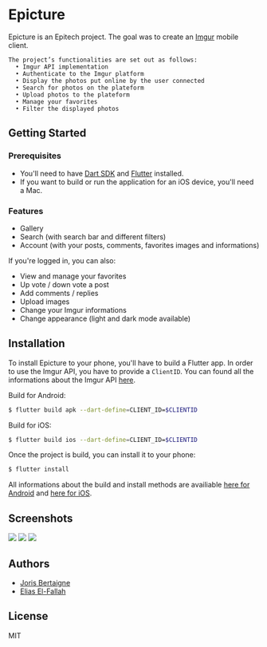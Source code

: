 # Epicture

Epicture is an Epitech project. The goal was to create an [Imgur](https://imgur.com) mobile client.

```
The project’s functionalities are set out as follows:
  • Imgur API implementation
  • Authenticate to the Imgur platform
  • Display the photos put online by the user connected
  • Search for photos on the plateform
  • Upload photos to the plateform
  • Manage your favorites
  • Filter the displayed photos
```

## Getting Started

### Prerequisites

  - You'll need to have [Dart SDK](https://dart.dev/get-dart) and [Flutter](https://flutter.dev/docs/get-started/install) installed.
  - If you want to build or run the application for an iOS device, you'll need a Mac.

### Features

  - Gallery
  - Search (with search bar and different filters)
  - Account (with your posts, comments, favorites images and informations)


If you're logged in, you can also:
  - View and manage your favorites
  - Up vote / down vote a post
  - Add comments / replies
  - Upload images
  - Change your Imgur informations
  - Change appearance (light and dark mode available)

## Installation

To install Epicture to your phone, you'll have to build a Flutter app.
In order to use the Imgur API, you have to provide a `ClientID`.
You can found all the informations about the Imgur API [here](https://apidocs.imgur.com).

Build for Android:
```sh
$ flutter build apk --dart-define=CLIENT_ID=$CLIENTID
```

Build for iOS:
```sh
$ flutter build ios --dart-define=CLIENT_ID=$CLIENTID
```

Once the project is build, you can install it to your phone:
```sh
$ flutter install
```

All informations about the build and install methods are availiable [here for Android](https://flutter.dev/docs/deployment/android) and [here for iOS](https://flutter.dev/docs/deployment/ios).

## Screenshots
![](./doc/images/gallery.png)
![](./doc/images/search.png)
![](./doc/images/settings.png)

## Authors
- [Joris Bertaigne](https://github.com/b-joris)
- [Elias El-Fallah](https://github.com/EliasElFallah)

License
----
MIT


